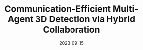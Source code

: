---
title: "Communication-Efficient Multi-Agent 3D Detection via Hybrid Collaboration"
collection: submissions
permalink: /publication/HyComm
date: 2023-09-15
authors: Y.Wei, <b>J.Peng</b>,
venue: '2024 IEEE International Conference on Robotics and Automation(ICRA)'
header:
    teaser: "coformer.png"
---